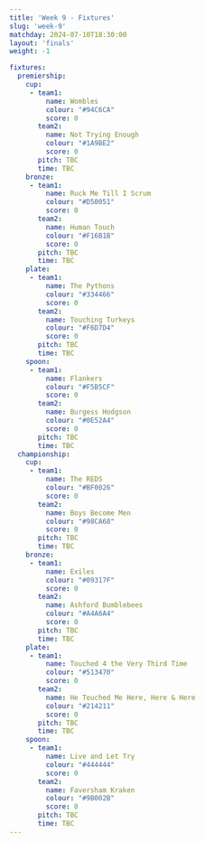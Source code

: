 ```yaml
---
title: 'Week 9 - Fixtures'
slug: 'week-9'
matchday: 2024-07-10T18:30:00
layout: 'finals'
weight: -1

fixtures:
  premiership:
    cup:
     - team1:
         name: Wombles
         colour: "#94C6CA"
         score: 0
       team2:
         name: Not Trying Enough
         colour: "#1A9BE2"
         score: 0
       pitch: TBC
       time: TBC
    bronze:
     - team1:
         name: Ruck Me Till I Scrum
         colour: "#D50051"
         score: 0
       team2:
         name: Human Touch
         colour: "#F16B1B"
         score: 0
       pitch: TBC
       time: TBC
    plate:
     - team1:
         name: The Pythons
         colour: "#334466"
         score: 0
       team2:
         name: Touching Turkeys
         colour: "#F6D7D4"
         score: 0
       pitch: TBC
       time: TBC
    spoon:
     - team1:
         name: Flankers
         colour: "#F5B5CF"
         score: 0
       team2:
         name: Burgess Hodgson
         colour: "#0E52A4"
         score: 0
       pitch: TBC
       time: TBC
  championship:
    cup:
     - team1:
         name: The REDS
         colour: "#BF0026"
         score: 0
       team2:
         name: Boys Become Men
         colour: "#98CA68"
         score: 0
       pitch: TBC
       time: TBC
    bronze:
     - team1:
         name: Exiles
         colour: "#09317F"
         score: 0
       team2:
         name: Ashford Bumblebees
         colour: "#A4A6A4"
         score: 0
       pitch: TBC
       time: TBC
    plate:
     - team1:
         name: Touched 4 the Very Third Time
         colour: "#513470"
         score: 0
       team2:
         name: He Touched Me Here, Here & Here
         colour: "#214211"
         score: 0
       pitch: TBC
       time: TBC
    spoon:
     - team1:
         name: Live and Let Try
         colour: "#444444"
         score: 0
       team2:
         name: Faversham Kraken
         colour: "#9B002B"
         score: 0
       pitch: TBC
       time: TBC
---
```


